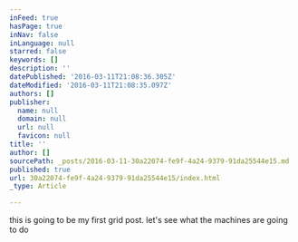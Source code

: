 ```yaml
---
inFeed: true
hasPage: true
inNav: false
inLanguage: null
starred: false
keywords: []
description: ''
datePublished: '2016-03-11T21:08:36.305Z'
dateModified: '2016-03-11T21:08:35.097Z'
authors: []
publisher:
  name: null
  domain: null
  url: null
  favicon: null
title: ''
author: []
sourcePath: _posts/2016-03-11-30a22074-fe9f-4a24-9379-91da25544e15.md
published: true
url: 30a22074-fe9f-4a24-9379-91da25544e15/index.html
_type: Article

---
```

this is going to be my first grid post. let's see what the machines are going to do